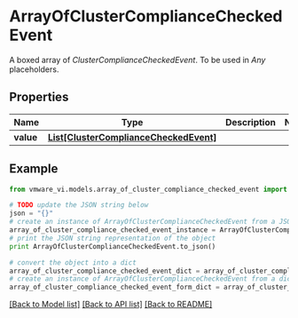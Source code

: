 # ArrayOfClusterComplianceCheckedEvent

A boxed array of *ClusterComplianceCheckedEvent*. To be used in *Any* placeholders. 

## Properties
Name | Type | Description | Notes
------------ | ------------- | ------------- | -------------
**value** | [**List[ClusterComplianceCheckedEvent]**](ClusterComplianceCheckedEvent.md) |  | 

## Example

```python
from vmware_vi.models.array_of_cluster_compliance_checked_event import ArrayOfClusterComplianceCheckedEvent

# TODO update the JSON string below
json = "{}"
# create an instance of ArrayOfClusterComplianceCheckedEvent from a JSON string
array_of_cluster_compliance_checked_event_instance = ArrayOfClusterComplianceCheckedEvent.from_json(json)
# print the JSON string representation of the object
print ArrayOfClusterComplianceCheckedEvent.to_json()

# convert the object into a dict
array_of_cluster_compliance_checked_event_dict = array_of_cluster_compliance_checked_event_instance.to_dict()
# create an instance of ArrayOfClusterComplianceCheckedEvent from a dict
array_of_cluster_compliance_checked_event_form_dict = array_of_cluster_compliance_checked_event.from_dict(array_of_cluster_compliance_checked_event_dict)
```
[[Back to Model list]](../README.md#documentation-for-models) [[Back to API list]](../README.md#documentation-for-api-endpoints) [[Back to README]](../README.md)


